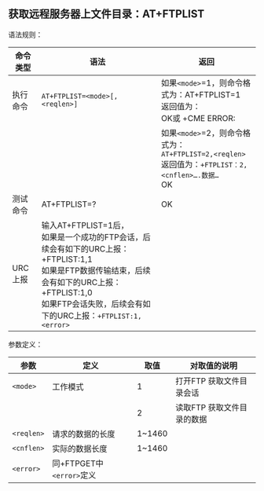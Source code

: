## 获取远程服务器上文件目录：AT+FTPLIST

语法规则：

| 命令类型 | 语法                                                         | 返回                                                         |
| -------- | ------------------------------------------------------------ | ------------------------------------------------------------ |
| 执行命令 | `AT+FTPLIST=<mode>[,<reqlen>]`                               | 如果`<mode>`=1，则命令格式为：AT+FTPLIST=1 <br>返回值为：<br>OK或 +CME ERROR: <err> |
|          |                                                              | 如果`<mode>`=2，则命令格式为：<br>`AT+FTPLIST=2,<reqlen>` <br>返回值为：`+FTPLIST：2,<cnflen>….数据…`<br>OK |
| 测试命令 | AT+FTPLIST=?                                                 | OK                                                           |
| URC上报  | 输入AT+FTPLIST=1后，<br>如果是一个成功的FTP会话，后续会有如下的URC上报：<br>+FTPLIST:1,1 <br>如果是FTP数据传输结束，后续会有如下的URC上报：<br>+FTPLIST:1,0 <br>如果FTP会话失败，后续会有如下的URC上报：`+FTPLIST:1,<error>` |                                                              |

 

参数定义：

| 参数       | 定义                     | 取值   | 对取值的说明               |
| ---------- | ------------------------ | ------ | -------------------------- |
| `<mode>`   | 工作模式                 | 1      | 打开FTP 获取文件目录会话   |
|            |                          | 2      | 读取FTP 获取文件目录的数据 |
| `<reqlen>` | 请求的数据的长度         | 1~1460 |                            |
| `<cnflen>` | 实际的数据长度           | 1~1460 |                            |
| `<error>`  | 同+FTPGET中`<error>`定义 |        |                            |
